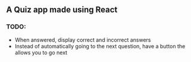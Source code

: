 ## A Quiz app made using React

### TODO:

* When answered, display correct and incorrect answers
* Instead of automatically going to the next question, have a button the allows you to go next